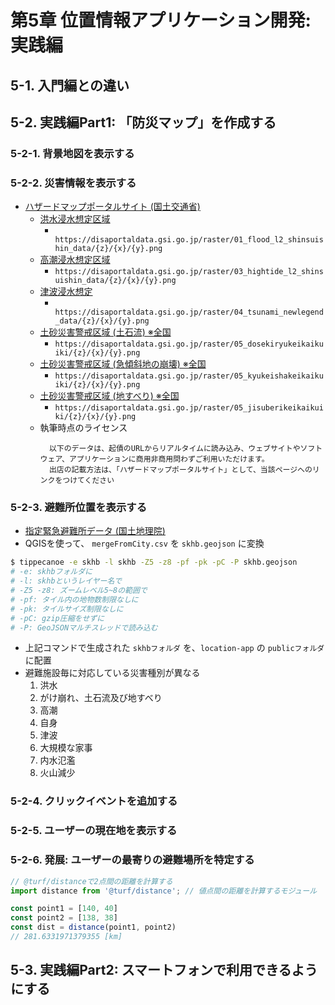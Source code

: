 # 第5章 位置情報アプリケーション開発: 実践編

## 5-1. 入門編との違い

## 5-2. 実践編Part1: 「防災マップ」を作成する

### 5-2-1. 背景地図を表示する

### 5-2-2. 災害情報を表示する
- [ハザードマップポータルサイト (国土交通省)](https://disaportal.gsi.go.jp/)
  - [洪水浸水想定区域](https://disaportal.gsi.go.jp/hazardmap/copyright/opendata.html#l2shinsuishin)
    - `	https://disaportaldata.gsi.go.jp/raster/01_flood_l2_shinsuishin_data/{z}/{x}/{y}.png`
  - [高潮浸水想定区域](https://disaportal.gsi.go.jp/hazardmap/copyright/opendata.html#takashio)
    - `https://disaportaldata.gsi.go.jp/raster/03_hightide_l2_shinsuishin_data/{z}/{x}/{y}.png`
  - [津波浸水想定](https://disaportal.gsi.go.jp/hazardmap/copyright/opendata.html#tsunami)
    - `	https://disaportaldata.gsi.go.jp/raster/04_tsunami_newlegend_data/{z}/{x}/{y}.png`
  - [土砂災害警戒区域 (土石流) ※全国](https://disaportal.gsi.go.jp/hazardmap/copyright/opendata.html#kyukeisyatikeikaikuiki)
    - `https://disaportaldata.gsi.go.jp/raster/05_dosekiryukeikaikuiki/{z}/{x}/{y}.png`
  - [土砂災害警戒区域 (急傾斜地の崩壊) ※全国](https://disaportal.gsi.go.jp/hazardmap/copyright/opendata.html#dosekiryukeikaikuiki)
    - `https://disaportaldata.gsi.go.jp/raster/05_kyukeishakeikaikuiki/{z}/{x}/{y}.png`
  - [土砂災害警戒区域 (地すべり) ※全国](https://disaportal.gsi.go.jp/hazardmap/copyright/opendata.html#jisuberikeikaikuiki)
    - `https://disaportaldata.gsi.go.jp/raster/05_jisuberikeikaikuiki/{z}/{x}/{y}.png`
  - 執筆時点のライセンス
    ```
      以下のデータは、起債のURLからリアルタイムに読み込み、ウェブサイトやソフトウェア、アプリケーションに商用非商用問わずご利用いただけます。
      出店の記載方法は、「ハザードマップポータルサイト」として、当該ページへのリンクをつけてください
    ```

### 5-2-3. 避難所位置を表示する
- [指定緊急避難所データ (国土地理院)](https://www.gsi.go.jp/bousaichiri/hinanbasho.html)
- QGISを使って、 `mergeFromCity.csv` を `skhb.geojson` に変換

```bash
$ tippecanoe -e skhb -l skhb -Z5 -z8 -pf -pk -pC -P skhb.geojson
# -e: skhbフォルダに
# -l: skhbというレイヤー名で
# -Z5 -z8: ズームレベル5~8の範囲で
# -pf: タイル内の地物数制限なしに
# -pk: タイルサイズ制限なしに
# -pC: gzip圧縮をせずに
# -P: GeoJSONマルチスレッドで読み込む
```

- 上記コマンドで生成された `skhbフォルダ` を、`location-app` の `publicフォルダ` に配置
- 避難施設毎に対応している災害種別が異なる
  1. 洪水
  2. がけ崩れ、土石流及び地すべり
  3. 高潮
  4. 自身
  5. 津波
  6. 大規模な家事
  7. 内水氾濫
  8. 火山減少

### 5-2-4. クリックイベントを追加する

### 5-2-5. ユーザーの現在地を表示する

### 5-2-6. 発展: ユーザーの最寄りの避難場所を特定する

```js
// @turf/distanceで2点間の距離を計算する
import distance from '@turf/distance'; // 値点間の距離を計算するモジュール

const point1 = [140, 40]
const point2 = [138, 38]
const dist = distance(point1, point2)
// 281.6331971379355 [km]
```

## 5-3. 実践編Part2: スマートフォンで利用できるようにする
